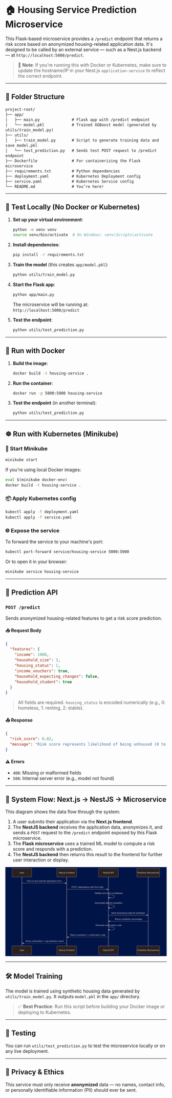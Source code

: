 # 🏠 Housing Service Prediction Microservice

This Flask-based microservice provides a `/predict` endpoint that returns a risk score based on anonymized housing-related application data. It's designed to be called by an external service — such as a Nest.js backend — at `http://localhost:5000/predict`.

> 📢 **Note**: If you're running this with Docker or Kubernetes, make sure to update the hostname/IP in your Nest.js `application-service` to reflect the correct endpoint.

---

## 📁 Folder Structure

```
project-root/
├── app/
│   ├── main.py              # Flask app with /predict endpoint
│   └── model.pkl            # Trained XGBoost model (generated by utils/train_model.py)
├── utils/
│   ├── train_model.py       # Script to generate training data and save model.pkl
│   └── test_prediction.py   # Sends test POST request to /predict endpoint
├── Dockerfile               # For containerizing the Flask microservice
├── requirements.txt         # Python dependencies
├── deployment.yaml          # Kubernetes Deployment config
├── service.yaml             # Kubernetes Service config
└── README.md                # You’re here!
```

---

## 🧪 Test Locally (No Docker or Kubernetes)

1. **Set up your virtual environment**:

   ```bash
   python -m venv venv
   source venv/bin/activate  # On Windows: venv\Scripts\activate
   ```

2. **Install dependencies**:

   ```bash
   pip install -r requirements.txt
   ```

3. **Train the model** (this creates `app/model.pkl`):

   ```bash
   python utils/train_model.py
   ```

4. **Start the Flask app**:

   ```bash
   python app/main.py
   ```

   The microservice will be running at:  
   `http://localhost:5000/predict`

5. **Test the endpoint**:

   ```bash
   python utils/test_prediction.py
   ```

---

## 🐳 Run with Docker

1. **Build the image**:

   ```bash
   docker build -t housing-service .
   ```

2. **Run the container**:

   ```bash
   docker run -p 5000:5000 housing-service
   ```

3. **Test the endpoint** (in another terminal):

   ```bash
   python utils/test_prediction.py
   ```

---

## ☸️ Run with Kubernetes (Minikube)

### 🔧 Start Minikube

```bash
minikube start
```

If you're using local Docker images:

```bash
eval $(minikube docker-env)
docker build -t housing-service .
```

### 📦 Apply Kubernetes config

```bash
kubectl apply -f deployment.yaml
kubectl apply -f service.yaml
```

### 🌐 Expose the service

To forward the service to your machine's port:

```bash
kubectl port-forward service/housing-service 5000:5000
```

Or to open it in your browser:

```bash
minikube service housing-service
```

---

## 📡 Prediction API

### `POST /predict`

Sends anonymized housing-related features to get a risk score prediction.

#### 📥 Request Body

```json
{
  "features": {
    "income": 1800,
    "household_size": 3,
    "housing_status": 1,
    "income_vouchers": true,
    "household_expecting_changes": false,
    "household_student": true
  }
}
```

> All fields are required. `housing_status` is encoded numerically (e.g., 0: homeless, 1: renting, 2: stable).

#### 📤 Response

```json
{
  "risk_score": 0.82,
  "message": "Risk score represents likelihood of being unhoused (0 to 1, higher is riskier)"
}
```

#### ⚠️ Errors

- `400`: Missing or malformed fields
- `500`: Internal server error (e.g., model not found)

---

## 🔁 System Flow: Next.js → NestJS → Microservice

This diagram shows the data flow through the system:

1. A user submits their application via the **Next.js frontend**.
2. The **NestJS backend** receives the application data, anonymizes it, and sends a `POST` request to the `/predict` endpoint exposed by this Flask microservice.
3. The **Flask microservice** uses a trained ML model to compute a risk score and responds with a prediction.
4. The **NestJS backend** then returns this result to the frontend for further user interaction or display.

<p align="center">
  <img src="./images/microservice-flow.png" alt="System Flow Diagram" width="700"/>
</p>

---

## 🛠 Model Training

The model is trained using synthetic housing data generated by `utils/train_model.py`. It outputs `model.pkl` in the `app/` directory.

> ✅ **Best Practice**: Run this script before building your Docker image or deploying to Kubernetes.

---

## 🧪 Testing

You can run `utils/test_prediction.py` to test the microservice locally or on any live deployment.

---

## 🧘 Privacy & Ethics

This service must only receive **anonymized** data — no names, contact info, or personally identifiable information (PII) should ever be sent.

